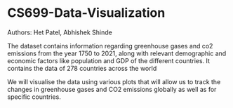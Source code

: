 # CS699-Data-Visualization

Authors: Het Patel, Abhishek Shinde

The dataset contains information regarding greenhouse
gases and co2 emissions from the year 1750 to 2021, along
with relevant demographic and economic factors like
population and GDP of the different countries.
It contains the data of 278 countries across the world

We will visualise the data using various plots that will allow
us to track the changes in greenhouse gases and CO2
emissions globally as well as for specific countries.

  
